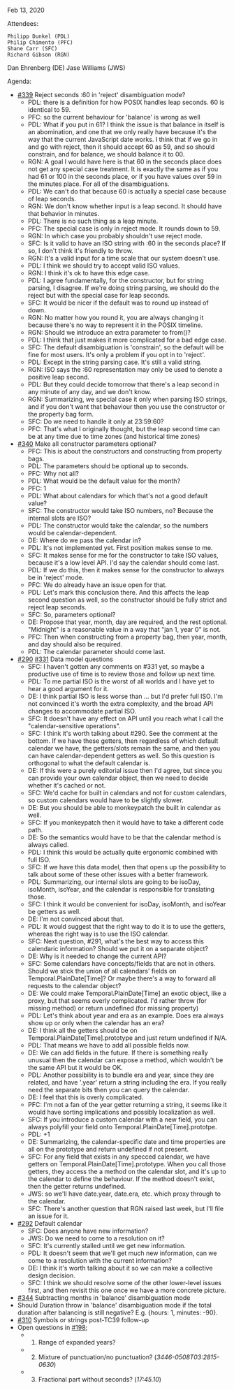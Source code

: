 Feb 13, 2020

Attendees:

	Philipp Dunkel (PDL)
	Philip Chimento (PFC)
	Shane Carr (SFC)
	Richard Gibson (RGN)
  Dan Ehrenberg (DE)
  Jase Williams (JWS)

Agenda:

* [#339](https://github.com/tc39/proposal-temporal/issues/339) Reject seconds :60 in 'reject' disambiguation mode?
    * PDL: there is a definition for how POSIX handles leap seconds. 60 is identical to 59.
    * PFC: so the current behaviour for 'balance' is wrong as well
    * PDL: What if you put in 61?  I think the issue is that balance in itself is an abomination, and one that we only really have because it's the way that the current JavaScript date works.  I think that if we go in and go with reject, then it should accept 60 as 59, and so should constrain, and for balance, we should balance it to 00.
    * RGN: A goal I would have here is that 60 in the seconds place does not get any special case treatment.  It is exactly the same as if you had 61 or 100 in the seconds place, or if you have values over 59 in the minutes place.  For all of the disambiguations.
    * PDL: We can't do that because 60 is actually a special case because of leap seconds.
    * RGN: We don't know whether input is a leap second.  It should have that behavior in minutes.
    * PDL: There is no such thing as a leap minute.
    * PFC: The special case is only in reject mode.  It rounds down to 59.
    * RGN: In which case you probably shouldn't use reject mode.
    * SFC: Is it valid to have an ISO string with :60 in the seconds place? If so, I don't think it's friendly to throw.
    * RGN: It's a valid input for a time scale that our system doesn't use.
    * PDL: I think we should try to accept valid ISO values.
    * RGN: I think it's ok to have this edge case.
    * PDL: I agree fundamentally, for the constructor, but for string parsing, I disagree.  If we're doing string parsing, we should do the reject but with the special case for leap seconds.
    * SFC: It would be nicer if the default was to round up instead of down.
    * RGN: No matter how you round it, you are always changing it because there's no way to represent it in the POSIX timeline.
    * RGN: Should we introduce an extra parameter to from()?
    * PDL: I think that just makes it more complicated for a bad edge case.
    * SFC: The default disambiguation is 'constrain', so the default will be fine for most users. It's only a problem if you opt in to 'reject'.
    * PDL: Except in the string parsing case. It's still a valid string.
    * RGN: ISO says the :60 representation may only be used to denote a positive leap second.
    * PDL: But they could decide tomorrow that there's a leap second in any minute of any day, and we don't know.
    * RGN: Summarizing, we special case it only when parsing ISO strings, and if you don't want that behaviour then you use the constructor or the property bag form.
    * SFC: Do we need to handle it only at 23:59:60?
    * PFC: That's what I originally thought, but the leap second time can be at any time due to time zones (and historical time zones)
* [#340](https://github.com/tc39/proposal-temporal/issues/340) Make all constructor parameters optional?
    * PFC: This is about the constructors and constructing from property bags.
    * PDL: The parameters should be optional up to seconds.
    * PFC: Why not all?
    * PDL: What would be the default value for the month?
    * PFC: 1
    * PDL: What about calendars for which that's not a good default value?
    * SFC: The constructor would take ISO numbers, no? Because the internal slots are ISO?
    * PDL: The constructor would take the calendar, so the numbers would be calendar-dependent.
    * DE: Where do we pass the calendar in?
    * PDL: It's not implemented yet. First position makes sense to me.
    * SFC: It makes sense for me for the constructor to take ISO values, because it's a low level API. I'd say the calendar should come last.
    * PDL: If we do this, then it makes sense for the constructor to always be in 'reject' mode.
    * PFC: We do already have an issue open for that.
    * PDL: Let's mark this conclusion there. And this affects the leap second question as well, so the constructor should be fully strict and reject leap seconds.
    * SFC: So, parameters optional?
    * DE: Propose that year, month, day are required, and the rest optional. "Midnight" is a reasonable value in a way that "jan 1, year 0" is not.
    * PFC: Then when constructing from a property bag, then year, month, and day should also be required.
    * PDL: The calendar parameter should come last.
* [#290](https://github.com/tc39/proposal-temporal/issues/290) [#331](https://github.com/tc39/proposal-temporal/issues/331) Data model questions
    * SFC: I haven't gotten any comments on #331 yet, so maybe a productive use of time is to review those and follow up next time.
    * PDL: To me partial ISO is the worst of all worlds and I have yet to hear a good argument for it.
    * DE: I think partial ISO is less worse than ... but I'd prefer full ISO. I'm not convinced it's worth the extra complexity, and the broad API changes to accommodate partial ISO.
    * SFC: It doesn't have any effect on API until you reach what I call the "calendar-sensitive operations".
    * SFC: I think it's worth talking about #290. See the comment at the bottom. If we have these getters, then regardless of which default calendar we have, the getters/slots remain the same, and then you can have calendar-dependent getters as well. So this question is orthogonal to what the default calendar is.
    * DE: If this were a purely editorial issue then I'd agree, but since you can provide your own calendar object, then we need to decide whether it's cached or not.
    * SFC: We'd cache for built in calendars and not for custom calendars, so custom calendars would have to be slightly slower.
    * DE: But you should be able to monkeypatch the built in calendar as well.
    * SFC: If you monkeypatch then it would have to take a different code path.
    * DE: So the semantics would have to be that the calendar method is always called.
    * PDL: I think this would be actually quite ergonomic combined with full ISO.
    * SFC: If we have this data model, then that opens up the possibility to talk about some of these other issues with a better framework.
    * PDL: Summarizing, our internal slots are going to be isoDay, isoMonth, isoYear, and the calendar is responsible for translating those.
    * SFC: I think it would be convenient for isoDay, isoMonth, and isoYear be getters as well.
    * DE: I'm not convinced about that.
    * PDL: It would suggest that the right way to do it is to use the getters, whereas the right way is to use the ISO calendar.
    * SFC: Next question, #291, what's the best way to access this calendaric information? Should we put it on a separate object?
    * DE: Why is it needed to change the current API?
    * SFC: Some calendars have concepts/fields that are not in others. Should we stick the union of all calendars' fields on Temporal.PlainDate[Time]? Or maybe there's a way to forward all requests to the calendar object?
    * DE: We could make Temporal.PlainDate[Time] an exotic object, like a proxy, but that seems overly complicated. I'd rather throw (for missing method) or return undefined (for missing property)
    * PDL: Let's think about year and era as an example. Does era always show up or only when the calendar has an era?
    * DE: I think all the getters should be on Temporal.PlainDate[Time].prototype and just return undefined if N/A.
    * PDL: That means we have to add all possible fields now.
    * DE: We can add fields in the future. If there is something really unusual then the calendar can expose a method, which wouldn't be the same API but it would be OK.
    * PDL: Another possibility is to bundle era and year, since they are related, and have '.year' return a string including the era. If you really need the separate bits then you can query the calendar.
    * DE: I feel that this is overly complicated.
    * PFC: I'm not a fan of the year getter returning a string, it seems like it would have sorting implications and possibly localization as well.
    * SFC: If you introduce a custom calendar with a new field, you can always polyfill your field onto Temporal.PlainDate[Time].prototpe.
    * PDL: +1
    * DE: Summarizing, the calendar-specific date and time properties are all on the prototype and return undefined if not present.
    * SFC: For any field that exists in any specced calendar, we have getters on Temporal.PlainDate[Time].prototype. When you call those getters, they access the a method on the calendar slot, and it's up to the calendar to define the behaviour. If the method doesn't exist, then the getter returns undefined.
    * JWS: so we'll have date.year, date.era, etc. which proxy through to the calendar.
    * SFC: There's another question that RGN raised last week, but I'll file an issue for it.
* [#292](https://github.com/tc39/proposal-temporal/issues/292) Default calendar
    * SFC: Does anyone have new information?
    * JWS: Do we need to come to a resolution on it?
    * SFC: It's currently stalled until we get new information.
    * PDL: It doesn't seem that we'll get much new information, can we come to a resolution with the current information?
    * DE: I think it's worth talking about it so we can make a collective design decision.
    * SFC: I think we should resolve some of the other lower-level issues first, and then revisit this one once we have a more concrete picture.
* [#344](https://github.com/tc39/proposal-temporal/issues/344) Subtracting months in 'balance' disambiguation mode
* Should Duration throw in 'balance' disambiguation mode if the total duration after balancing is still negative? E.g. {hours: 1, minutes: -90}.
* [#310](https://github.com/tc39/proposal-temporal/issues/310) Symbols or strings post-TC39 follow-up
* Open questions in [#198](https://github.com/tc39/proposal-temporal/issues/198);
    * 1. Range of expanded years?
    * 2. Mixture of punctuation/no punctuation? (*3446-0508T03:2815-0630*)
    * 3. Fractional part without seconds? (*17:45.10*)


